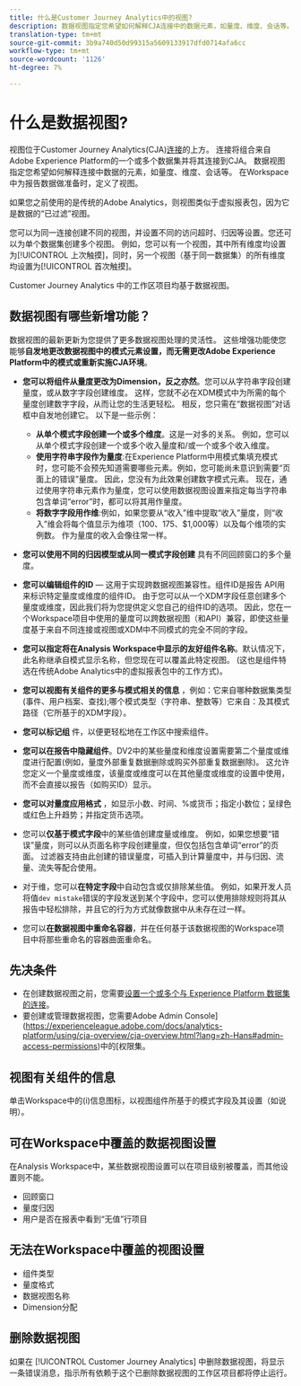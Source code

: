 ```yaml
---
title: 什么是Customer Journey Analytics中的视图?
description: 数据视图指定您希望如何解释CJA连接中的数据元素，如量度、维度、会话等。
translation-type: tm+mt
source-git-commit: 3b9a740d50d99315a5609133917dfd0714afa6cc
workflow-type: tm+mt
source-wordcount: '1126'
ht-degree: 7%

---
```



# 什么是数据视图?

视图位于Customer Journey Analytics(CJA)[连接](/help/connections/create-connection.md)的上方。 连接将组合来自Adobe Experience Platform的一个或多个数据集并将其连接到CJA。 数据视图指定您希望如何解释连接中数据的元素，如量度、维度、会话等。 在Workspace中为报告数据做准备时，定义了视图。

如果您之前使用的是传统的Adobe Analytics，则视图类似于虚拟报表包，因为它是数据的“已过滤”视图。

您可以为同一连接创建不同的视图，并设置不同的访问超时、归因等设置。您还可以为单个数据集创建多个视图。 例如，您可以有一个视图，其中所有维度均设置为[!UICONTROL 上次触摸]，同时，另一个视图（基于同一数据集）的所有维度均设置为[!UICONTROL 首次触摸]。

Customer Journey Analytics 中的工作区项目均基于数据视图。

## 数据视图有哪些新增功能？

数据视图的最新更新为您提供了更多数据视图处理的灵活性。 这些增强功能使您能够&#x200B;**自发地更改数据视图中的模式元素设置，而无需更改Adobe Experience Platform中的模式或重新实施CJA环境**。

* **您可以将组件从量度更改为Dimension，反之亦然**。您可以从字符串字段创建量度，或从数字字段创建维度。 这样，您就不必在XDM模式中为所需的每个量度创建数字字段，从而让您的生活更轻松。 相反，您只需在“数据视图”对话框中自发地创建它。 以下是一些示例：
   * **从单个模式字段创建一个或多个维度**。这是一对多的关系。 例如，您可以从单个模式字段创建一个或多个收入量度和/或一个或多个收入维度。
   * **使用字符串字段作为量度**:在Experience Platform中用模式集填充模式时，您可能不会预先知道需要哪些元素。例如，您可能尚未意识到需要“页面上的错误”量度。 因此，您没有为此效果创建数字模式元素。 现在，通过使用字符串元素作为量度，您可以使用数据视图设置来指定每当字符串包含单词“error”时，都可以将其用作量度。
   * **将数字字段用作维**:例如，如果您要从“收入”维中提取“收入”量度，则“收入”维会将每个值显示为维项（$100、$175、$1,000等）以及每个维项的实例数。 作为量度的收入会像往常一样。

* **您可以使用不同的归因模型或从同一模式字段创建** 具有不同回顾窗口的多个量度。

* **您可以编辑组件的ID**  — 这用于实现跨数据视图兼容性。组件ID是报告 API用来标识特定量度或维度的组件ID。 由于您可以从一个XDM字段任意创建多个量度或维度，因此我们将为您提供定义您自己的组件ID的选项。 因此，您在一个Workspace项目中使用的量度可以跨数据视图（和API）兼容，即使这些量度基于来自不同连接或视图或XDM中不同模式的完全不同的字段。

* **您可以指定将在Analysis Workspace中显示的友好组件名称**。默认情况下，此名称继承自模式显示名称，但您现在可以覆盖此特定视图。 (这也是组件特选在传统Adobe Analytics中的虚拟报表包中的工作方式)。

* **您可以视图有关组件的更多与模式相关的信息** ，例如：它来自哪种数据集类型(事件、用户档案、查找);哪个模式类型（字符串、整数等）它来自：及其模式路径（它所基于的XDM字段）。

* **您可以标记组** 件，以便更轻松地在工作区中搜索组件。

* **您可以在报告中隐藏组件**。DV2中的某些量度和维度设置需要第二个量度或维度进行配置(例如，量度外部重复数据删除或购买外部重复数据删除)。 这允许您定义一个量度或维度，该量度或维度可以在其他量度或维度的设置中使用，而不会直接以报告（如购买ID）显示。

* **您可以对量度应用格式** ，如显示小数、时间、%或货币；指定小数位；呈绿色或红色上升趋势；并指定货币选项。

* 您可以&#x200B;**仅基于模式字段**&#x200B;中的某些值创建度量或维度。 例如，如果您想要“错误”量度，则可以从页面名称字段创建量度，但仅包括包含单词“error”的页面。 过滤器支持由此创建的错误量度，可插入到计算量度中，并与归因、流量、流失等配合使用。

* 对于维，您可以&#x200B;**在特定字段**&#x200B;中自动包含或仅排除某些值。 例如，如果开发人员将值`dev mistake`错误的字段发送到某个字段中，您可以使用排除规则将其从报告中轻松排除，并且它的行为方式就像数据中从未存在过一样。

* 您可以&#x200B;**在数据视图中重命名容器**，并在任何基于该数据视图的Workspace项目中将那些重命名的容器曲面重命名。

## 先决条件

* 在创建数据视图之前，您需要[设置一个或多个与 Experience Platform 数据集的连接](/help/connections/create-connection.md)。
* 要创建或管理数据视图，您需要Adobe Admin Console](https://experienceleague.adobe.com/docs/analytics-platform/using/cja-overview/cja-overview.html?lang=zh-Hans#admin-access-permissions)中的[权限集。

## 视图有关组件的信息

单击Workspace中的(i)信息图标，以视图组件所基于的模式字段及其设置（如说明）。

## 可在Workspace中覆盖的数据视图设置

在Analysis Workspace中，某些数据视图设置可以在项目级别被覆盖，而其他设置则不能。

* 回顾窗口
* 量度归因
* 用户是否在报表中看到“无值”行项目

## 无法在Workspace中覆盖的视图设置

* 组件类型
* 量度格式
* 数据视图名称
* Dimension分配

## 删除数据视图

如果在 [!UICONTROL Customer Journey Analytics] 中删除数据视图，将显示一条错误消息，指示所有依赖于这个已删除数据视图的工作区项目都将停止运行。
